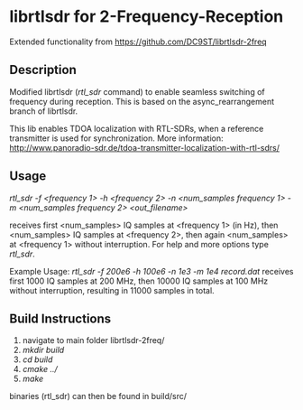 # librtlsdr for 2-Frequency-Reception
Extended functionality from https://github.com/DC9ST/librtlsdr-2freq

## Description
Modified librtlsdr (*rtl_sdr* command) to enable seamless switching of frequency during reception.
This is based on the async_rearrangement branch of librtlsdr.

This lib enables TDOA localization with RTL-SDRs, when a reference transmitter is used for synchronization. More information:
<http://www.panoradio-sdr.de/tdoa-transmitter-localization-with-rtl-sdrs/>


## Usage
*rtl_sdr -f <frequency 1> -h <frequency 2> -n <num_samples frequency 1> -m <num_samples frequency 2> <out_filename>*

receives first <num_samples> IQ samples at <frequency 1> (in Hz), then <num_samples> IQ samples at <frequency 2>, then again <num_samples> at <frequency 1> without interruption. For help and more options type *rtl_sdr*.

Example Usage:
*rtl_sdr -f 200e6 -h 100e6 -n 1e3 -m 1e4 record.dat*
receives first 1000 IQ samples at 200 MHz, then 10000 IQ samples at 100 MHz without interruption, resulting in 11000 samples in total.


## Build Instructions
1. navigate to main folder librtlsdr-2freq/
2. *mkdir build*
3. *cd build*
4. *cmake ../*
5. *make*

binaries (rtl_sdr) can then be found in build/src/
